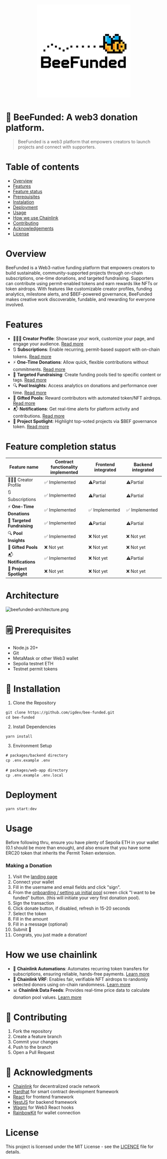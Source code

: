 <h1 align="center">
<img src="packages/web-app/public/beefunded-logo-buzz.png" width="300">
</h1>

# 🐝 BeeFunded: A web3 donation platform.

> BeeFunded is a web3 platform that empowers creators to launch projects and connect with supporters.

# Table of contents

- [Overview](#overview)
- [Features](#features)
- [Feature status](#feature-completion-status)
- [Prerequisites](#prerequisites)
- [Instalation](#-installation)
- [Deployment](#deployment)
- [Usage](#usage)
- [How we use Chainlink](#how-we-use-chainlink)
- [Contributing](#-contributing)
- [Acknowledgements](#-acknowledgments)
- [License](LICENCE)

# Overview

BeeFunded is a Web3-native funding platform that empowers creators to build sustainable, community-supported projects
through on-chain subscriptions, one-time donations, and targeted fundraising. Supporters can contribute using
permit-enabled tokens and earn rewards like NFTs or token airdrops. With features like customizable creator profiles,
funding analytics, milestone alerts, and $BEF-powered governance, BeeFunded makes creative work discoverable, fundable,
and rewarding for everyone involved.

# Features

- 👨🏼‍💻 **Creator Profile**: Showcase your work, customize your page, and engage your
  audience. [Read more](docs/core-features.md#-creator-profile)
- 🔃 **Subscriptions**: Enable recurring, permit-based support with on-chain
  tokens. [Read more](docs/core-features.md#-subscriptions)
- ⚡ **One-Time Donations**: Allow quick, flexible contributions without
  commitments. [Read more](docs/core-features.md#-easy-one-time-donation)
- 🎯 **Targeted Fundraising**: Create funding pools tied to specific content or
  tags. [Read more](docs/core-features.md#-targeted-fundraising)
- 🔍 **Pool Insights**: Access analytics on donations and performance over
  time. [Read more](docs/core-features.md#-pool-insights)
- 🎁 **Gifted Pools**: Reward contributors with automated token/NFT
  airdrops. [Read more](docs/core-features.md#-gifted-pools-rewarding-your-supporters)
- 📬 **Notifications**: Get real-time alerts for platform activity and
  contributions. [Read more](docs/core-features.md#-notifications)
- 🏅 **Project Spotlight**: Highlight top-voted projects via $BEF governance
  token. [Read more](docs/core-features.md#-project-spotlight)

# Feature completion status
| Feature name | Contract functionality implemented | Frontend  integrated | Backend  integrated |
| --- | --- | --- | --- |
| 👨🏼‍💻 Creator Profile | ✅ Implemented | ⚠️Partial | ⚠️Partial |
| 🔃 Subscriptions | ✅ Implemented | ⚠️Partial | ⚠️Partial |
| ⚡ **One-Time Donations** | ✅ Implemented | ✅ Implemented | ✅ Implemented |
| 🎯 **Targeted Fundraising** | ✅ Implemented | ⚠️Partial | ⚠️Partial |
| 🔍 **Pool Insights** | ✅ Implemented | ❌ Not yet | ❌ Not yet |
| 🎁 **Gifted Pools** | ❌ Not yet | ❌ Not yet | ❌ Not yet |
| 📬 **Notifications** | ✅ Implemented | ❌ Not yet | ⚠️Partial |
| 🏅 **Project Spotlight** | ❌ Not yet | ❌ Not yet | ❌ Not yet |
# Architecture

![beefunded-architecture.png](public/beefunded-architecture.png)

# 🗒️ Prerequisites

- Node.js 20+
- Git
- MetaMask or other Web3 wallet
- Sepolia testnet ETH
- Testnet permit tokens

# 🚀 Installation

1. Clone the Repository

````
git clone https://github.com/igdev/bee-funded.git
cd bee-funded
````

2. Install Dependencies

````
yarn install
````

3. Environment Setup
````
# packages/backend directory
cp .env.example .env

# packages/web-app directory
cp .env.example .env.local
````
# Deployment
````
yarn start:dev
````

# Usage
Before following thru, ensure you have plenty of Sepolia ETH in your wallet (0.1 should be more than enough), and also ensure that you have some ERC20 token that inherits the Permit Token extension.
### Making a Donation
1. Visit the [landing page](http://localhost:5173/)
2. Connect your wallet
3. Fill in the username and email fields and click "sign".
4. From the [onboarding / setting up initial pool](http://localhost:5173/onboarding/setup-initial-pool) screen click "I want to be funded" button. (this will initiate your very first donation pool).
5. Sign the transaction
6. Click donate button, if disabled, refresh in 15-20 seconds
7. Select the token
8. Fill in the amount
9. Fill in a message (optional)
10. Submit 🎉
11. Congrats, you just made a donation!

# How we use chainlink
- 🤖 **Chainlink Automations**: Automates recurring token transfers for subscriptions, ensuring reliable, hands-free payments. [Learn more](docs/how-we-leverage-chainlink.md#-chainlink-automations)
- 🎲 **Chainlink VRF**: Enables fair, verifiable NFT airdrops to randomly selected donors using on-chain randomness. [Learn more](docs/how-we-leverage-chainlink.md#-chainlink-vrf)
- 📊 **Chainlink Data Feeds**: Provides real-time price data to calculate donation pool values. [Learn more](docs/how-we-leverage-chainlink.md#-chainlink-data-feeds)

# 🤝 Contributing
1. Fork the repository
2. Create a feature branch
3. Commit your changes
4. Push to the branch
5. Open a Pull Request

# 🙏 Acknowledgments
- [Chainlink](https://chain.link/) for decentralized oracle network
- [Hardhat](https://hardhat.org/) for smart contract development framework
- [React](https://react.dev/) for frontend framework
- [NestJS](https://nestjs.com/) for backend framework
- [Wagmi](https://wagmi.sh/) for Web3 React hooks
- [RainbowKit](https://www.rainbowkit.com/) for wallet connection

# License
This project is licensed under the MIT License - see the [LICENCE](LICENCE) file for details.

